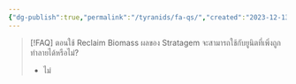 ```yaml
---
{"dg-publish":true,"permalink":"/tyranids/fa-qs/","created":"2023-12-13T16:14:06.944+07:00","updated":"2023-12-14T18:44:28.484+07:00"}
---
```


> [!FAQ] ตอนใช้ Reclaim Biomass ผลของ Stratagem จะสามารถใช้กับยูนิตที่เพิ่งถูกทำลายได้หรือไม่?
> - ไม่